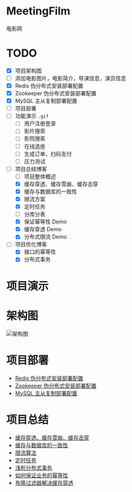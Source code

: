 # MeetingFilm
电影网

# TODO
- [x] 项目架构图
- [ ] 添加电影图片，电影简介，导演信息，演员信息
- [x] Redis 伪分布式安装部署配置
- [x] Zookeeper 伪分布式安装部署配置
- [x] MySQL 主从复制部署配置
- [ ] 项目部署
- [ ] 功能演示 `.gif`
  - [ ] 用户注册登录
  - [ ] 影片搜索
  - [ ] 影院搜索
  - [ ] 在线选座
  - [ ] 生成订单，扫码支付
  - [ ] 压力测试
- [ ] 项目总结博客
  - [ ] 项目整体概述
  - [x] 缓存穿透、缓存雪崩、缓存击穿
  - [x] 缓存与数据库的一致性
  - [x] 限流方案
  - [x] 定时任务
  - [ ] 分库分表
  - [x] 保证幂等性 Demo
  - [x] 缓存穿透 Demo
  - [x] 分布式限流 Demo
- [ ] 项目优化博客
  - [x] 接口的幂等性
  - [X] 分布式事务
# 项目演示
# 架构图
![架构图](https://github.com/daydreamdev/MeetingFilm/blob/master/pic/%E6%9E%B6%E6%9E%84%E5%9B%BE.png)
# 项目部署
- [Redis 伪分布式安装部署配置](https://github.com/daydreamdev/MeetingFilm/blob/master/note/Redis%20%E4%BC%AA%E5%88%86%E5%B8%83%E5%BC%8F%E5%AE%89%E8%A3%85%E9%83%A8%E7%BD%B2%E9%85%8D%E7%BD%AE.md) 
- [Zookeeper 伪分布式安装部署配置](https://github.com/daydreamdev/MeetingFilm/blob/master/note/Zookeeper%20%E4%BC%AA%E5%88%86%E5%B8%83%E5%BC%8F%E5%AE%89%E8%A3%85%E9%83%A8%E7%BD%B2%E9%85%8D%E7%BD%AE.md) 
- [MySQL 主从复制部署配置](https://github.com/daydreamdev/MeetingFilm/blob/master/note/MySQL%20%E4%B8%BB%E4%BB%8E%E5%A4%8D%E5%88%B6%E9%83%A8%E7%BD%B2%E9%85%8D%E7%BD%AE.md) 
# 项目总结
- [缓存穿透、缓存雪崩、缓存击穿](https://github.com/daydreamdev/MeetingFilm/blob/master/note/%E7%BC%93%E5%AD%98%E7%A9%BF%E9%80%8F%E3%80%81%E7%BC%93%E5%AD%98%E9%9B%AA%E5%B4%A9%E3%80%81%E7%BC%93%E5%AD%98%E5%87%BB%E7%A9%BF.md)
- [缓存与数据库的一致性](https://github.com/daydreamdev/MeetingFilm/blob/master/note/%E7%BC%93%E5%AD%98%E4%B8%8E%E6%95%B0%E6%8D%AE%E5%BA%93%E7%9A%84%E4%B8%80%E8%87%B4%E6%80%A7.md)
- [限流算法](https://github.com/daydreamdev/MeetingFilm/blob/master/note/%E9%99%90%E6%B5%81%E7%AE%97%E6%B3%95.md)
- [定时任务](https://github.com/daydreamdev/MeetingFilm/blob/master/note/%E5%AE%9A%E6%97%B6%E4%BB%BB%E5%8A%A1.md)
- [浅析分布式事务](https://github.com/daydreamdev/MeetingFilm/blob/master/note/%E6%B5%85%E6%9E%90%E5%88%86%E5%B8%83%E5%BC%8F%E4%BA%8B%E5%8A%A1.md)
- [如何保证业务的幂等性](https://github.com/daydreamdev/MeetingFilm/blob/master/note/%E5%A6%82%E4%BD%95%E4%BF%9D%E8%AF%81%E4%B8%9A%E5%8A%A1%E7%9A%84%E5%B9%82%E7%AD%89%E6%80%A7.md)
- [布隆过滤器解决缓存穿透](https://github.com/daydreamdev/MeetingFilm/blob/master/note/%E5%B8%83%E9%9A%86%E8%BF%87%E6%BB%A4%E5%99%A8%E8%A7%A3%E5%86%B3%E7%BC%93%E5%AD%98%E7%A9%BF%E9%80%8F.md)
